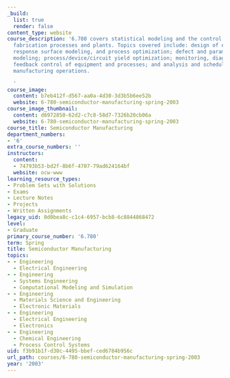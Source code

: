 ```yaml
---
_build:
  list: true
  render: false
content_type: website
course_description: '6.780 covers statistical modeling and the control of semiconductor
  fabrication processes and plants. Topics covered include: design of experiments,
  response surface modeling, and process optimization; defect and parametric yield
  modeling; process/device/circuit yield optimization; monitoring, diagnosis, and
  feedback control of equipment and processes; and analysis and scheduling of semiconductor
  manufacturing operations.

  '
course_image:
  content: b7eb412f-d567-aa0a-4d30-3d3b5b6ee52b
  website: 6-780-semiconductor-manufacturing-spring-2003
course_image_thumbnail:
  content: d6972850-62d2-c7c8-58d7-7326b20cb06a
  website: 6-780-semiconductor-manufacturing-spring-2003
course_title: Semiconductor Manufacturing
department_numbers:
- '6'
extra_course_numbers: ''
instructors:
  content:
  - 74793b53-bd2f-8b6f-4707-79ad624164bf
  website: ocw-www
learning_resource_types:
- Problem Sets with Solutions
- Exams
- Lecture Notes
- Projects
- Written Assignments
legacy_uid: 0d0bea8c-c1c4-6957-bcb8-6c8844868472
level:
- Graduate
primary_course_number: '6.780'
term: Spring
title: Semiconductor Manufacturing
topics:
- - Engineering
  - Electrical Engineering
- - Engineering
  - Systems Engineering
  - Computational Modeling and Simulation
- - Engineering
  - Materials Science and Engineering
  - Electronic Materials
- - Engineering
  - Electrical Engineering
  - Electronics
- - Engineering
  - Chemical Engineering
  - Process Control Systems
uid: f3b91b1f-d30c-4495-bbef-ced6784b956c
url_path: courses/6-780-semiconductor-manufacturing-spring-2003
year: '2003'
---
```

